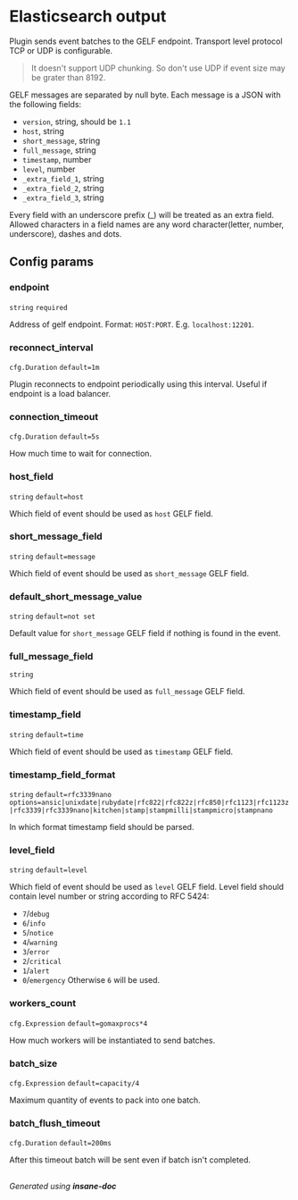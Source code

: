 # Elasticsearch output
Plugin sends event batches to the GELF endpoint. Transport level protocol TCP or UDP is configurable.
> It doesn't support UDP chunking. So don't use UDP if event size may be grater than 8192.

GELF messages are separated by null byte. Each message is a JSON with the following fields:
* `version`, string, should be `1.1`
* `host`, string
* `short_message`, string
* `full_message`, string
* `timestamp`, number
* `level`, number
* `_extra_field_1`, string
* `_extra_field_2`, string
* `_extra_field_3`, string

Every field with an underscore prefix (_) will be treated as an extra field.
Allowed characters in a field names are any word character(letter, number, underscore), dashes and dots.

## Config params
### endpoint

`string`  `required` 

Address of gelf endpoint. Format: `HOST:PORT`. E.g. `localhost:12201`.

### reconnect_interval

`cfg.Duration` `default=1m`  

Plugin reconnects to endpoint periodically using this interval. Useful if endpoint is a load balancer.

### connection_timeout

`cfg.Duration` `default=5s`  

How much time to wait for connection.

### host_field

`string` `default=host`  

Which field of event should be used as `host` GELF field.

### short_message_field

`string` `default=message`  

Which field of event should be used as `short_message` GELF field.

### default_short_message_value

`string` `default=not set`  

Default value for `short_message` GELF field if nothing is found in the event.

### full_message_field

`string`   

Which field of event should be used as `full_message` GELF field.

### timestamp_field

`string` `default=time`  

Which field of event should be used as `timestamp` GELF field.

### timestamp_field_format

`string` `default=rfc3339nano`  `options=ansic|unixdate|rubydate|rfc822|rfc822z|rfc850|rfc1123|rfc1123z|rfc3339|rfc3339nano|kitchen|stamp|stampmilli|stampmicro|stampnano`

In which format timestamp field should be parsed.

### level_field

`string` `default=level`  

Which field of event should be used as `level` GELF field. Level field should contain level number or string according to RFC 5424:
* `7`/`debug`
* `6`/`info`
* `5`/`notice`
* `4`/`warning`
* `3`/`error`
* `2`/`critical`
* `1`/`alert`
* `0`/`emergency`
Otherwise `6` will be used.

### workers_count

`cfg.Expression` `default=gomaxprocs*4`  

How much workers will be instantiated to send batches.

### batch_size

`cfg.Expression` `default=capacity/4`  

Maximum quantity of events to pack into one batch.

### batch_flush_timeout

`cfg.Duration` `default=200ms`  

After this timeout batch will be sent even if batch isn't completed.


##
 *Generated using **insane-doc***